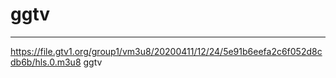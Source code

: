 # ggtv
---
https://file.gtv1.org/group1/vm3u8/20200411/12/24/5e91b6eefa2c6f052d8cdb6b/hls.0.m3u8 ggtv
